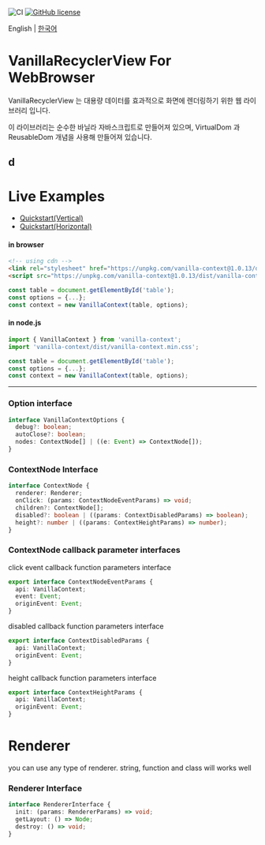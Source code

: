 ![CI](https://github.com/winetree94/VanillaRecyclerView/workflows/CI/badge.svg?branch=master)
[![GitHub license](https://img.shields.io/github/license/winetree94/VanillaRecyclerView.svg)](https://github.com/winetree94/VanillaRecyclerView/blob/master/LICENSE)

English | [한국어](https://github.com/winetree94/VanillaRecyclerView/blob/master/readme/readme-kr.md)

# VanillaRecyclerView For WebBrowser

VanillaRecyclerView 는 대용량 데이터를 효과적으로 화면에 렌더링하기 위한 웹 라이브러리 입니다.

이 라이브러리는 순수한 바닐라 자바스크립트로 만들어져 있으며, VirtualDom 과 ReusableDom 개념을 사용해 만들어져 있습니다.

d
---

# Live Examples

- [Quickstart(Vertical)](https://stackblitz.com/edit/vanilla-recycler-view-quickstart?file=index.js)
- [Quickstart(Horizontal)](https://stackblitz.com/edit/vanilla-recycler-view-quickstart?file=index.js)

#### in browser

```html
<!-- using cdn -->
<link rel="stylesheet" href="https://unpkg.com/vanilla-context@1.0.13/dist/vanilla-context.min.css">
<script src="https://unpkg.com/vanilla-context@1.0.13/dist/vanilla-context.min.js"></script>
```

```javascript
const table = document.getElementById('table');
const options = {...};
const context = new VanillaContext(table, options);
```

#### in node.js

```typescript
import { VanillaContext } from 'vanilla-context';
import 'vanilla-context/dist/vanilla-context.min.css';

const table = document.getElementById('table');
const options = {...};
const context = new VanillaContext(table, options);
```

---

### Option interface

```typescript
interface VanillaContextOptions {
  debug?: boolean;
  autoClose?: boolean;
  nodes: ContextNode[] | ((e: Event) => ContextNode[]);
}
```

### ContextNode Interface

```typescript
interface ContextNode {
  renderer: Renderer;
  onClick: (params: ContextNodeEventParams) => void;
  children?: ContextNode[];
  disabled?: boolean | ((params: ContextDisabledParams) => boolean);
  height?: number | ((params: ContextHeightParams) => number);
}
```

### ContextNode callback parameter interfaces

click event callback function parameters interface
```typescript
export interface ContextNodeEventParams {
  api: VanillaContext;
  event: Event;
  originEvent: Event;
}
```

disabled callback function parameters interface
```typescript
export interface ContextDisabledParams {
  api: VanillaContext;
  originEvent: Event;
}
```

height callback function parameters interface
```typescript
export interface ContextHeightParams {
  api: VanillaContext;
  originEvent: Event;
}
```

# Renderer

you can use any type of renderer. string, function and class will works well

### Renderer Interface

```typescript
interface RendererInterface {
  init: (params: RendererParams) => void;
  getLayout: () => Node;
  destroy: () => void;
}
```